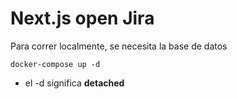 # Next.js open Jira
Para correr localmente, se necesita la base de datos
```
docker-compose up -d
```

* el -d significa __detached__